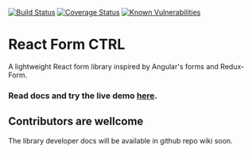 [![Build Status](https://travis-ci.org/leandrohsilveira/react-formctrl.svg?branch=master)](https://travis-ci.org/leandrohsilveira/react-formctrl) 
[![Coverage Status](https://coveralls.io/repos/github/leandrohsilveira/react-formctrl/badge.svg?branch=master)](https://coveralls.io/github/leandrohsilveira/react-formctrl?branch=master) 
[![Known Vulnerabilities](https://snyk.io/test/github/leandrohsilveira/react-formctrl/badge.svg)](https://snyk.io/test/github/leandrohsilveira/react-formctrl)
# React Form CTRL
A lightweight React form library inspired by Angular's forms and Redux-Form.

### Read docs and try the live demo <a href="https://leandrohsilveira.github.io/react-formctrl">here</a>.

## Contributors are wellcome
The library developer docs will be available in github repo wiki soon.
